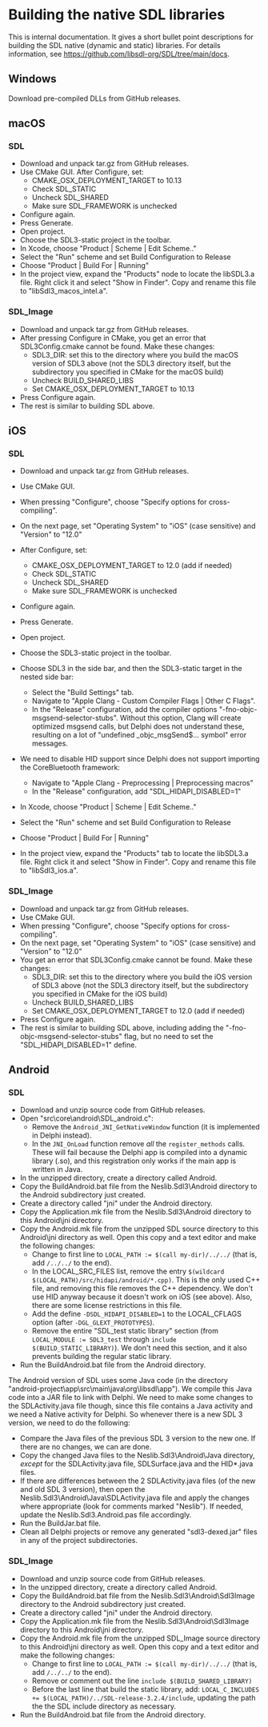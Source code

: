 # Building the native SDL libraries

This is internal documentation. It gives a short bullet point descriptions for building the SDL native (dynamic and static) libraries. For details information, see https://github.com/libsdl-org/SDL/tree/main/docs.

## Windows

Download pre-compiled DLLs from GitHub releases.

## macOS

### SDL

* Download and unpack tar.gz from GitHub releases.
* Use CMake GUI. After Configure, set:
  * CMAKE_OSX_DEPLOYMENT_TARGET to 10.13
  * Check SDL_STATIC
  * Uncheck SDL_SHARED
  * Make sure SDL_FRAMEWORK is unchecked
* Configure again.
* Press Generate.
* Open project.
* Choose the SDL3-static project in the toolbar.
* In Xcode, choose "Product | Scheme | Edit Scheme.."
* Select the "Run" scheme and set Build Configuration to Release
* Choose "Product | Build For | Running"
* In the project view, expand the "Products" node to locate the libSDL3.a file. Right click it and select "Show in Finder". Copy and rename this file to "libSdl3_macos_intel.a".

### SDL_Image

* Download and unpack tar.gz from GitHub releases.
* After pressing Configure in CMake, you get an error that SDL3Config.cmake cannot be found. Make these changes:
  * SDL3_DIR: set this to the directory where you build the macOS version of SDL3 above (not the SDL3 directory itself, but the subdirectory you specified in CMake for the macOS build)
  * Uncheck BUILD_SHARED_LIBS
  * Set CMAKE_OSX_DEPLOYMENT_TARGET to 10.13
* Press Configure again.
* The rest is similar to building SDL above.

## iOS

### SDL

* Download and unpack tar.gz from GitHub releases.
* Use CMake GUI. 
* When pressing "Configure", choose "Specify options for cross-compiling".
* On the next page, set "Operating System" to "iOS" (case sensitive) and "Version" to "12.0"
* After Configure, set:
  * CMAKE_OSX_DEPLOYMENT_TARGET to 12.0 (add if needed)
  * Check SDL_STATIC
  * Uncheck SDL_SHARED
  * Make sure SDL_FRAMEWORK is unchecked

* Configure again.
* Press Generate.
* Open project.
* Choose the SDL3-static project in the toolbar.
* Choose SDL3 in the side bar, and then the SDL3-static target in the nested side bar:
  * Select the "Build Settings" tab.
  * Navigate to "Apple Clang - Custom Compiler Flags | Other C Flags".
  * In the "Release" configuration, add the compiler options "-fno-objc-msgsend-selector-stubs". Without this option, Clang will create optimized msgsend calls, but Delphi does not understand these, resulting on a lot of "undefined _objc_msgSend$... symbol" error messages.
* We need to disable HID support since Delphi does not support importing the CoreBluetooth framework:
  * Navigate to "Apple Clang - Preprocessing | Preprocessing macros"
  * In the "Release" configuration, add "SDL_HIDAPI_DISABLED=1"
* In Xcode, choose "Product | Scheme | Edit Scheme.."
* Select the "Run" scheme and set Build Configuration to Release
* Choose "Product | Build For | Running"
* In the project view, expand the "Products" tab to locate the libSDL3.a file. Right click it and select "Show in Finder". Copy and rename this file to "libSdl3_ios.a".

### SDL_Image

* Download and unpack tar.gz from GitHub releases.
* Use CMake GUI. 
* When pressing "Configure", choose "Specify options for cross-compiling".
* On the next page, set "Operating System" to "iOS" (case sensitive) and "Version" to "12.0"
* You get an error that SDL3Config.cmake cannot be found. Make these changes:
  * SDL3_DIR: set this to the directory where you build the iOS version of SDL3 above (not the SDL3 directory itself, but the subdirectory you specified in CMake for the iOS build)
  * Uncheck BUILD_SHARED_LIBS
  * Set CMAKE_OSX_DEPLOYMENT_TARGET to 12.0 (add if needed)
* Press Configure again.
* The rest is similar to building SDL above, including adding the "-fno-objc-msgsend-selector-stubs" flag, but no need to set the  "SDL_HIDAPI_DISABLED=1" define.

## Android

### SDL

* Download and unzip source code from GitHub releases.
* Open "src\core\android\SDL_android.c":
  * Remove the `Android_JNI_GetNativeWindow` function (it is implemented in Delphi instead).
  * In the `JNI_OnLoad` function remove *all* the `register_methods` calls. These will fail because the Delphi app is compiled into a dynamic library (.so), and this registration only works if the main app is written in Java.
* In the unzipped directory, create a directory called Android.
* Copy the BuildAndroid.bat file from the Neslib.Sdl3\Android directory to the Android subdirectory just created.
* Create a directory called "jni" under the Android directory.
* Copy the Application.mk file from the Neslib.Sdl3\Android directory to this Android\jni directory.
* Copy the Android.mk file from the unzipped SDL source directory to this Android\jni directory as well. Open this copy and a text editor and make the following changes:
  * Change to first line to `LOCAL_PATH := $(call my-dir)/../../` (that is, add `/../../` to the end).
  * In the LOCAL_SRC_FILES list, remove the entry `$(wildcard $(LOCAL_PATH)/src/hidapi/android/*.cpp)`. This is the only used C++ file, and removing this file removes the C++ dependency. We don't use HID anyway because it doesn't work on iOS (see above). Also, there are some license restrictions in this file.
  * Add the define `-DSDL_HIDAPI_DISABLED=1` to the LOCAL_CFLAGS option (after `-DGL_GLEXT_PROTOTYPES`).
  * Remove the entire "SDL_test static library" section (from `LOCAL_MODULE := SDL3_test` through `include $(BUILD_STATIC_LIBRARY)`). We don't need this section, and it also prevents building the regular static library.
* Run the BuildAndroid.bat file from the Android directory.

The Android version of SDL uses some Java code (in the directory "android-project\app\src\main\java\org\libsdl\app\"). We compile this Java code into a JAR file to link with Delphi. We need to make some changes to the SDLActivity.java file though, since this file contains a Java activity and we need a Native activity for Delphi. So whenever there is a new SDL 3 version, we need to do the following:

* Compare the Java files of the previous SDL 3 version to the new one. If there are no changes, we can are done.
* Copy the changed Java files to the Neslib.Sdl3\Android\Java directory, *except* for the SDLActivity.java file, SDLSurface.java and the HID*.java files.
* If there are differences between the 2 SDLActivity.java files (of the new and old SDL 3 version), then open the Neslib.Sdl3\Android\Java\SDLActivity.java file and apply the changes where appropriate (look for comments marked "Neslib"). If needed, update the Neslib.Sdl3.Android.pas file accordingly.
* Run the BuildJar.bat file.
* Clean all Delphi projects or remove any generated "sdl3-dexed.jar" files in any of the project subdirectories.

### SDL_Image

* Download and unzip source code from GitHub releases.
* In the unzipped directory, create a directory called Android.
* Copy the BuildAndroid.bat file from the Neslib.Sdl3\Android\Sdl3Image directory to the Android subdirectory just created.
* Create a directory called "jni" under the Android directory.
* Copy the Application.mk file from the Neslib.Sdl3\Android\Sdl3Image directory to this Android\jni directory.
* Copy the Android.mk file from the unzipped SDL_Image source directory to this Android\jni directory as well. Open this copy and a text editor and make the following changes:
  * Change to first line to `LOCAL_PATH := $(call my-dir)/../../` (that is, add `/../../` to the end).
  * Remove or comment out the line `include $(BUILD_SHARED_LIBRARY)`
  * Before the last line that build the static library, add: `LOCAL_C_INCLUDES += $(LOCAL_PATH)/../SDL-release-3.2.4/include`, updating the path the the SDL include directory as necessary.
* Run the BuildAndroid.bat file from the Android directory.
